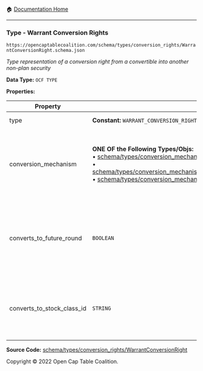 :house: [Documentation Home](../../../../README.md)

---

### Type - Warrant Conversion Rights

`https://opencaptablecoalition.com/schema/types/conversion_rights/WarrantConversionRight.schema.json`

_Type representation of a conversion right from a convertible into another non-plan security_

**Data Type:** `OCF TYPE`

**Properties:**

| Property                   | Type                                                                                                                                                                                                                                                                                                                                                                                                                                                                                                                                                                                                       | Description                                                                                                         | Required   |
| -------------------------- | ---------------------------------------------------------------------------------------------------------------------------------------------------------------------------------------------------------------------------------------------------------------------------------------------------------------------------------------------------------------------------------------------------------------------------------------------------------------------------------------------------------------------------------------------------------------------------------------------------------- | ------------------------------------------------------------------------------------------------------------------- | ---------- |
| type                       | **Constant:** `WARRANT_CONVERSION_RIGHT`                                                                                                                                                                                                                                                                                                                                                                                                                                                                                                                                                                   | Scalar Constant                                                                                                     | -          |
| conversion_mechanism       | **ONE OF the Following Types/Objs:**</br>&bull; [schema/types/conversion_mechanisms/CustomConversionMechanism](../OCF-Docs-Test/docs/markdown/schema/types/conversion_mechanisms/CustomConversionMechanism.md)</br>&bull; [schema/types/conversion_mechanisms/PercentCapitalizationConversionMechanism](../OCF-Docs-Test/docs/markdown/schema/types/conversion_mechanisms/PercentCapitalizationConversionMechanism.md)</br>&bull; [schema/types/conversion_mechanisms/FixedAmountConversionMechanism](../OCF-Docs-Test/docs/markdown/schema/types/conversion_mechanisms/FixedAmountConversionMechanism.md) | What conversion mechanism applies to calculate the number of resulting stock class shares?                          | `REQUIRED` |
| converts_to_future_round   | `BOOLEAN`                                                                                                                                                                                                                                                                                                                                                                                                                                                                                                                                                                                                  | Is this stock class potentially convertible into a future, as-yet undetermined stock class (e.g. Founder Preferred) | -          |
| converts_to_stock_class_id | `STRING`                                                                                                                                                                                                                                                                                                                                                                                                                                                                                                                                                                                                   | The identifier of the existing, known stock class this stock class can convert into                                 | -          |

**Source Code:** [schema/types/conversion_rights/WarrantConversionRight](../../../../../../../../../schema/types/conversion_rights/WarrantConversionRight.schema.json)

Copyright © 2022 Open Cap Table Coalition.
